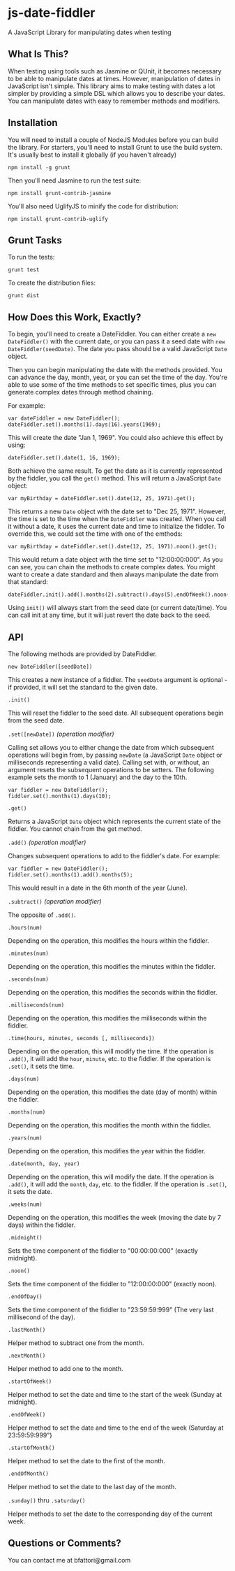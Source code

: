 js-date-fiddler
===============

A JavaScript Library for manipulating dates when testing

## What Is This?
When testing using tools such as Jasmine or QUnit, it becomes necessary to be able to
manipulate dates at times.  However, manipulation of dates in JavaScript isn't simple.
This library aims to make testing with dates a lot simpler by providing a simple DSL
which allows you to describe your dates.  You can manipulate dates with easy to
remember methods and modifiers.

## Installation
You will need to install a couple of NodeJS Modules before you can build the library.
For starters, you'll need to install Grunt to use the build system.  It's usually best
to install it globally (if you haven't already)

`npm install -g grunt`

Then you'll need Jasmine to run the test suite:

`npm install grunt-contrib-jasmine`

You'll also need UglifyJS to minify the code for distribution:

`npm install grunt-contrib-uglify`

## Grunt Tasks
To run the tests:

`grunt test`

To create the distribution files:

`grunt dist`

## How Does this Work, Exactly?
To begin, you'll need to create a DateFiddler.  You can either create a `new DateFiddler()` with the
current date, or you can pass it a seed date with `new DateFiddler(seedDate)`.  The date you pass should be a
valid JavaScript `Date` object.

Then you can begin manipulating the date with the methods provided.  You can advance the day, month, year,
or you can set the time of the day.  You're able to use some of the time methods to set specific times,
plus you can generate complex dates through method chaining.

For example:

    var dateFiddler = new DateFiddler();
    dateFiddler.set().months(1).days(16).years(1969);

This will create the date "Jan 1, 1969".  You could also achieve this effect by using:

    dateFiddler.set().date(1, 16, 1969);

Both achieve the same result.  To get the date as it is currently represented by the fiddler, you call
the `get()` method.  This will return a JavaScript `Date` object:

    var myBirthday = dateFiddler.set().date(12, 25, 1971).get();

This returns a new `Date` object with the date set to "Dec 25, 1971".  However, the time is set to the
time when the `DateFiddler` was created.  When you call it without a date, it uses the current date and
time to initialize the fiddler.  To override this, we could set the time with one of the emthods:

    var myBirthday = dateFiddler.set().date(12, 25, 1971).noon().get();

This would return a date object with the time set to "12:00:00:000".  As you can see, you can chain
the methods to create complex dates.  You might want to create a date standard and then always manipulate
the date from that standard:

    dateFiddler.init().add().months(2).subtract().days(5).endOfWeek().noon();

Using `init()` will always start from the seed date (or current date/time).  You can call init at
any time, but it will just revert the date back to the seed.

## API

The following methods are provided by DateFiddler.

`new DateFiddler([seedDate])`

This creates a new instance of a fiddler.  The `seedDate` argument is optional - if provided, it will
set the standard to the given date.

`.init()`

This will reset the fiddler to the seed date.  All subsequent operations begin from the seed date.

`.set([newDate])` _(operation modifier)_

Calling set allows you to either change the date from which subsequent operations will begin from, by
passing `newDate` (a JavaScript `Date` object or milliseconds representing a valid date).  Calling set
with, or without, an argument resets the subsequent operations to be setters.  The following example
sets the month to 1 (January) and the day to the 10th.

    var fiddler = new DateFiddler();
    fiddler.set().months(1).days(10);

`.get()`

Returns a JavaScript `Date` object which represents the current state of the fiddler.  You cannot
chain from the get method.

`.add()` _(operation modifier)_

Changes subsequent operations to add to the fiddler's date.  For example:

    var fiddler = new DateFiddler();
    fiddler.set().months(1).add().months(5);

This would result in a date in the 6th month of the year (June).

`.subtract()` _(operation modifier)_

The opposite of `.add()`.

`.hours(num)`

Depending on the operation, this modifies the hours within the fiddler.

`.minutes(num)`

Depending on the operation, this modifies the minutes within the fiddler.

`.seconds(num)`

Depending on the operation, this modifies the seconds within the fiddler.

`.milliseconds(num)`

Depending on the operation, this modifies the milliseconds within the fiddler.

`.time(hours, minutes, seconds [, milliseconds])`

Depending on the operation, this will modify the time.  If the operation is `.add()`, it will
add the `hour`, `minute`, etc. to the fiddler.  If the operation is `.set()`, it sets the time.

`.days(num)`

Depending on the operation, this modifies the date (day of month) within the fiddler.

`.months(num)`

Depending on the operation, this modifies the month within the fiddler.

`.years(num)`

Depending on the operation, this modifies the year within the fiddler.

`.date(month, day, year)`

Depending on the operation, this will modify the date.  If the operation is `.add()`, it will
add the `month`, `day`, etc. to the fiddler.  If the operation is `.set()`, it sets the date.

`.weeks(num)`

Depending on the operation, this modifies the week (moving the date by 7 days) within the fiddler.

`.midnight()`

Sets the time component of the fiddler to "00:00:00:000" (exactly midnight).

`.noon()`

Sets the time component of the fiddler to "12:00:00:000" (exactly noon).

`.endOfDay()`

Sets the time component of the fiddler to "23:59:59:999" (The very last millisecond of the day).

`.lastMonth()`

Helper method to subtract one from the month.

`.nextMonth()`

Helper method to add one to the month.

`.startOfWeek()`

Helper method to set the date and time to the start of the week (Sunday at midnight).

`.endOfWeek()`

Helper method to set the date and time to the end of the week (Saturday at 23:59:59:999")

`.startOfMonth()`

Helper method to set the date to the first of the month.

`.endOfMonth()`

Helper method to set the date to the last day of the month.

`.sunday()` thru `.saturday()`

Helper methods to set the date to the corresponding day of the current week.


## Questions or Comments?

You can contact me at &#98;f&#97;&#116;&#116;o&#114;&#105;&#64;&#103;m&#97;&#105;&#108;&#46;&#99;o&#109;

